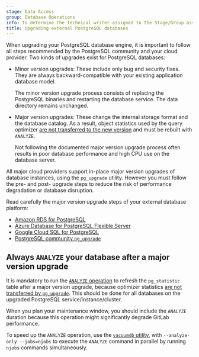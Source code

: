 ```yaml
---
stage: Data Access
group: Database Operations
info: To determine the technical writer assigned to the Stage/Group associated with this page, see https://handbook.gitlab.com/handbook/product/ux/technical-writing/#assignments
title: Upgrading external PostgreSQL databases
---
```


When upgrading your PostgreSQL database engine, it is important to follow all steps
recommended by the PostgreSQL community and your cloud provider. Two
kinds of upgrades exist for PostgreSQL databases:

- Minor version upgrades: These include only bug and security fixes. They are
  always backward-compatible with your existing application database model.

  The minor version upgrade process consists of replacing the PostgreSQL binaries
  and restarting the database service. The data directory remains unchanged.

- Major version upgrades: These change the internal storage format and the database
  catalog. As a result, object statistics used by the query optimizer
  [are not transferred to the new version](https://www.postgresql.org/docs/16/pgupgrade.html)
  and must be rebuilt with `ANALYZE`.

  Not following the documented major version upgrade process often results in
  poor database performance and high CPU use on the database server.

All major cloud providers support in-place major version upgrades of database
instances, using the `pg_upgrade` utility. However you must follow the pre- and
post- upgrade steps to reduce the risk of performance degradation or database disruption.

Read carefully the major version upgrade steps of your external database platform:

- [Amazon RDS for PostgreSQL](https://docs.aws.amazon.com/AmazonRDS/latest/UserGuide/USER_UpgradeDBInstance.PostgreSQL.html#USER_UpgradeDBInstance.PostgreSQL.MajorVersion.Process)
- [Azure Database for PostgreSQL Flexible Server](https://learn.microsoft.com/en-us/azure/postgresql/flexible-server/concepts-major-version-upgrade)
- [Google Cloud SQL for PostgreSQL](https://cloud.google.com/sql/docs/postgres/upgrade-major-db-version-inplace)
- [PostgreSQL community `pg_upgrade`](https://www.postgresql.org/docs/16/pgupgrade.html)

## Always `ANALYZE` your database after a major version upgrade

It is mandatory to run the [`ANALYZE` operation](https://www.postgresql.org/docs/16/sql-analyze.html)
to refresh the `pg_statistic` table after a major version upgrade, because optimizer statistics
[are not transferred by `pg_upgrade`](https://www.postgresql.org/docs/16/pgupgrade.html).
This should be done for all databases on the upgraded PostgreSQL service/instance/cluster.

When you plan your maintenance window, you should include the `ANALYZE` duration
because this operation might significantly degrade GitLab performance.

To speed up the `ANALYZE` operation, use the
[`vacuumdb` utility](https://www.postgresql.org/docs/16/app-vacuumdb.html),
with `--analyze-only --jobs=njobs` to execute the `ANALYZE` command in parallel by
running `njobs` commands simultaneously.
